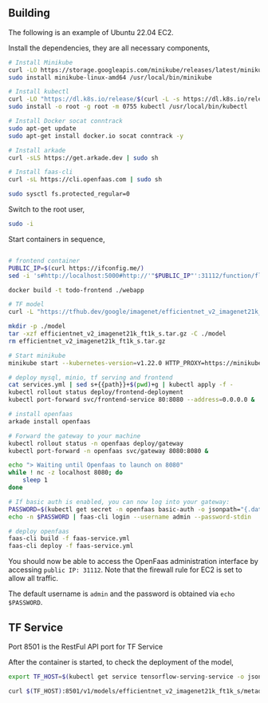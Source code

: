 ## Building

The following is an example of Ubuntu 22.04 EC2.

Install the dependencies, they are all necessary components,

```bash
# Install Minikube
curl -LO https://storage.googleapis.com/minikube/releases/latest/minikube-linux-amd64
sudo install minikube-linux-amd64 /usr/local/bin/minikube

# Install kubectl
curl -LO "https://dl.k8s.io/release/$(curl -L -s https://dl.k8s.io/release/stable.txt)/bin/linux/amd64/kubectl"
sudo install -o root -g root -m 0755 kubectl /usr/local/bin/kubectl

# Install Docker socat conntrack
sudo apt-get update 
sudo apt-get install docker.io socat conntrack -y

# Install arkade
curl -sLS https://get.arkade.dev | sudo sh

# Install faas-cli
curl -sL https://cli.openfaas.com | sudo sh

sudo sysctl fs.protected_regular=0
```

Switch to the root user,

```bash
sudo -i
```

Start containers in sequence,

```bash

# frontend container
PUBLIC_IP=$(curl https://ifconfig.me/)
sed -i 's#http://localhost:5000#http://'"$PUBLIC_IP"':31112/function/flask-service#g' webapp/src/gloopts.js

docker build -t todo-frontend ./webapp

# TF model
curl -L "https://tfhub.dev/google/imagenet/efficientnet_v2_imagenet21k_ft1k_s/classification/2?tf-hub-format=compressed" -o efficientnet_v2_imagenet21k_ft1k_s.tar.gz

mkdir -p ./model
tar -xzf efficientnet_v2_imagenet21k_ft1k_s.tar.gz -C ./model
rm efficientnet_v2_imagenet21k_ft1k_s.tar.gz

# Start minikube
minikube start --kubernetes-version=v1.22.0 HTTP_PROXY=https://minikube.sigs.k8s.io/docs/reference/networking/proxy/ --extra-config=apiserver.service-node-port-range=6000-32767 disk=20000MB --vm=true --driver=none

# deploy mysql, minio, tf serving and frontend
cat services.yml | sed s+{{path}}+$(pwd)+g | kubectl apply -f -
kubectl rollout status deploy/frontend-deployment
kubectl port-forward svc/frontend-service 80:8080 --address=0.0.0.0 &

# install openfaas
arkade install openfaas

# Forward the gateway to your machine
kubectl rollout status -n openfaas deploy/gateway
kubectl port-forward -n openfaas svc/gateway 8080:8080 &

echo "> Waiting until Openfaas to launch on 8080"
while ! nc -z localhost 8080; do
	sleep 1
done

# If basic auth is enabled, you can now log into your gateway:
PASSWORD=$(kubectl get secret -n openfaas basic-auth -o jsonpath="{.data.basic-auth-password}" | base64 --decode; echo)
echo -n $PASSWORD | faas-cli login --username admin --password-stdin

# deploy openfaas
faas-cli build -f faas-service.yml
faas-cli deploy -f faas-service.yml
```

You should now be able to access the OpenFaas administration interface by accessing `public IP: 31112`. Note that the firewall rule for EC2 is set to allow all traffic.

The default username is `admin` and the password is obtained via `echo $PASSWORD`.

## TF Service

Port 8501 is the RestFul API port for TF Service

After the container is started, to check the deployment of the model,

```bash
export TF_HOST=$(kubectl get service tensorflow-serving-service -o jsonpath='{.spec.clusterIP}')

curl $(TF_HOST):8501/v1/models/efficientnet_v2_imagenet21k_ft1k_s/metadata
```